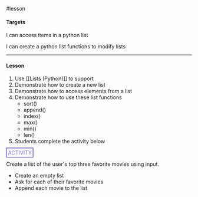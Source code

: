 #lesson 

#### Targets
I can access items in a python list

I can create a python list functions to modify lists

---
#### Lesson

1. Use [[Lists (Python)]] to support
2. Demonstrate how to create a new list
3. Demonstrate how to access elements from a list
4. Demonstrate how to use these list functions
	* sort()
	* append()
	* index()
	* max()
	* min()
	* len()
5. Students complete the activity below

<span style="color: #7b6cd9; border: 2px solid #7b6cd9; padding: 3px">ACTIVITY</span>

Create a list of the user's top three favorite movies using input.
* Create an empty list
* Ask for each of their favorite movies
* Append each movie to the list

